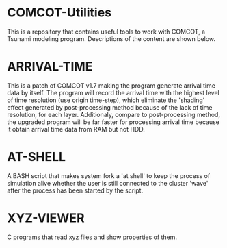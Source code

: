 # COMCOT-Utilities
This is a repository that contains useful tools to work with COMCOT, a Tsunami modeling program.
Descriptions of the content are shown below.
# ARRIVAL-TIME
This is a patch of COMCOT v1.7 making the program generate arrival time data by itself. The program will record the arrival time with the highest level of time resolution (use origin time-step), which eliminate the 'shading' effect generated by post-processing method because of the lack of time resolution, for each layer. Additionaly, compare to post-processing method, the upgraded program will be far faster for processing arrival time because it obtain arrival time data from RAM but not HDD.
# AT-SHELL
A BASH script that makes system fork a 'at shell' to keep the process of simulation alive whether the user is still connected to the cluster 'wave' after the process has been started by the script.
# XYZ-VIEWER
C programs that read xyz files and show properties of them.

